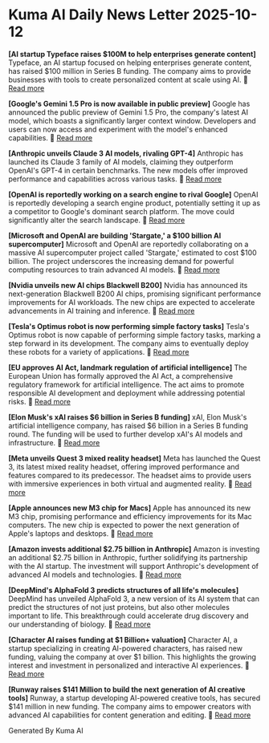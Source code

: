 # Kuma AI Daily News Letter 2025-10-12 

**[AI startup Typeface raises $100M to help enterprises generate content]**
Typeface, an AI startup focused on helping enterprises generate content, has raised $100 million in Series B funding. The company aims to provide businesses with tools to create personalized content at scale using AI.
🔗 [Read more](https://techcrunch.com/2024/02/29/ai-startup-typeface-raises-100m-to-help-enterprises-generate-content/)

**[Google's Gemini 1.5 Pro is now available in public preview]**
Google has announced the public preview of Gemini 1.5 Pro, the company's latest AI model, which boasts a significantly larger context window. Developers and users can now access and experiment with the model's enhanced capabilities.
🔗 [Read more](https://techcrunch.com/2024/04/09/googles-gemini-1-5-pro-is-now-available-in-public-preview/)

**[Anthropic unveils Claude 3 AI models, rivaling GPT-4]**
Anthropic has launched its Claude 3 family of AI models, claiming they outperform OpenAI's GPT-4 in certain benchmarks. The new models offer improved performance and capabilities across various tasks.
🔗 [Read more](https://www.anthropic.com/news/claude-3-family)

**[OpenAI is reportedly working on a search engine to rival Google]**
OpenAI is reportedly developing a search engine product, potentially setting it up as a competitor to Google's dominant search platform. The move could significantly alter the search landscape.
🔗 [Read more](https://www.theinformation.com/articles/openai-is-building-a-search-product-to-rival-google)

**[Microsoft and OpenAI are building 'Stargate,' a $100 billion AI supercomputer]**
Microsoft and OpenAI are reportedly collaborating on a massive AI supercomputer project called 'Stargate,' estimated to cost $100 billion. The project underscores the increasing demand for powerful computing resources to train advanced AI models.
🔗 [Read more](https://www.theinformation.com/articles/microsoft-and-openai-plan-100-billion-ai-supercomputer)

**[Nvidia unveils new AI chips Blackwell B200]**
Nvidia has announced its next-generation Blackwell B200 AI chips, promising significant performance improvements for AI workloads. The new chips are expected to accelerate advancements in AI training and inference.
🔗 [Read more](https://nvidianews.nvidia.com/news/nvidia-blackwell)

**[Tesla's Optimus robot is now performing simple factory tasks]**
Tesla's Optimus robot is now capable of performing simple factory tasks, marking a step forward in its development. The company aims to eventually deploy these robots for a variety of applications.
🔗 [Read more](https://www.tesla.com/)

**[EU approves AI Act, landmark regulation of artificial intelligence]**
The European Union has formally approved the AI Act, a comprehensive regulatory framework for artificial intelligence. The act aims to promote responsible AI development and deployment while addressing potential risks.
🔗 [Read more](https://www.europarl.europa.eu/news/en/press-room/20240308IPR19028/eu-ai-act-landmark-agreement-to-regulate-artificial-intelligence)

**[Elon Musk's xAI raises $6 billion in Series B funding]**
xAI, Elon Musk's artificial intelligence company, has raised $6 billion in a Series B funding round. The funding will be used to further develop xAI's AI models and infrastructure.
🔗 [Read more](https://x.ai/news/2024-05-29-series-b)

**[Meta unveils Quest 3 mixed reality headset]**
Meta has launched the Quest 3, its latest mixed reality headset, offering improved performance and features compared to its predecessor. The headset aims to provide users with immersive experiences in both virtual and augmented reality.
🔗 [Read more](https://www.meta.com/quest/quest-3/)

**[Apple announces new M3 chip for Macs]**
Apple has announced its new M3 chip, promising performance and efficiency improvements for its Mac computers. The new chip is expected to power the next generation of Apple's laptops and desktops.
🔗 [Read more](https://www.apple.com/newsroom/2023/10/apple-unveils-m3-m3-pro-and-m3-max/)

**[Amazon invests additional $2.75 billion in Anthropic]**
Amazon is investing an additional $2.75 billion in Anthropic, further solidifying its partnership with the AI startup. The investment will support Anthropic's development of advanced AI models and technologies.
🔗 [Read more](https://www.aboutamazon.com/news/company-news/amazon-invests-in-anthropic)

**[DeepMind's AlphaFold 3 predicts structures of all life's molecules]**
DeepMind has unveiled AlphaFold 3, a new version of its AI system that can predict the structures of not just proteins, but also other molecules important to life. This breakthrough could accelerate drug discovery and our understanding of biology.
🔗 [Read more](https://deepmind.google/discover/article/alphafold-3/)

**[Character AI raises funding at $1 Billion+ valuation]**
Character AI, a startup specializing in creating AI-powered characters, has raised new funding, valuing the company at over $1 billion. This highlights the growing interest and investment in personalized and interactive AI experiences.
🔗 [Read more](https://www.bloomberg.com/news/articles/2024-03-21/character-ai-raises-funding-at-1-billion-valuation)

**[Runway raises $141 Million to build the next generation of AI creative tools]**
Runway, a startup developing AI-powered creative tools, has secured $141 million in new funding. The company aims to empower creators with advanced AI capabilities for content generation and editing.
🔗 [Read more](https://runwayml.com/news/runway-raises-141m-to-build-the-next-generation-of-ai-creative-tools/)

Generated By Kuma AI